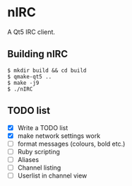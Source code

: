 # nIRC

A Qt5 IRC client.

## Building nIRC

    $ mkdir build && cd build
    $ qmake-qt5 ..
    $ make -j9
    $ ./nIRC

## TODO list

- [x] Write a TODO list
- [x] make network settings work
- [ ] format messages (colours, bold etc.)
- [ ] Ruby scripting
- [ ] Aliases
- [ ] Channel listing
- [ ] Userlist in channel view
